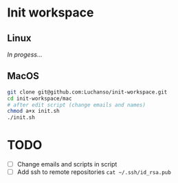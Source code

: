 # Init workspace

## Linux
*In progess...*

## MacOS
```bash
git clone git@github.com:Luchanso/init-workspace.git
cd init-workspace/mac
# after edit script (change emails and names)
chmod a+x init.sh
./init.sh
```

# TODO
* [ ] Change emails and scripts in script
* [ ] Add ssh to remote repositories `cat ~/.ssh/id_rsa.pub`
